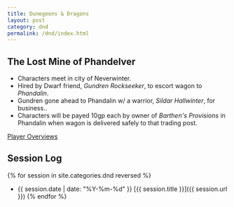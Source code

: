```yaml
---
title: Dunegeons & Dragons
layout: post
category: dnd
permalink: /dnd/index.html
---
```


## The Lost Mine of Phandelver

  * Characters meet in city of Neverwinter.
  * Hired by Dwarf friend, *Gundren Rockseeker*, to escort wagon to
    *Phandalin*.
  * Gundren gone ahead to Phandalin w/ a warrior, *Sildar Hallwinter*, for
    business..
  * Characters will be payed 10gp each by owner of *Barthen's Provisions* in
    Phandalin when wagon is delivered safely to that trading post.

[Player Overviews](/dnd/player-overviews.html)


## Session Log

{% for session in site.categories.dnd reversed %}
  * {{ session.date | date: "%Y-%m-%d" }} [{{ session.title }}]({{ session.url }})
{% endfor %}

